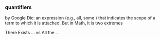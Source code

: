 ### quantifiers
by Google Dic: an expression (e.g., all, some ) that indicates the scope of a term to which it is attached.
But in Math, It is two extremes

There Exists ... vs All the ..
